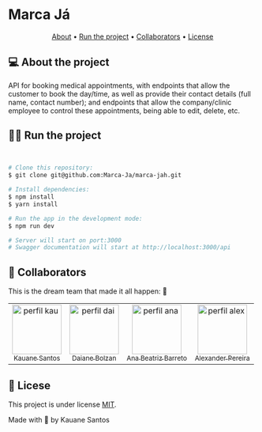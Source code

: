 # Marca Já

<p align="center">
  <a href="#about">About</a> •
  <a href="#run">Run the project</a> •
  <a href="#colab">Collaborators</a> •
  <a href="#license">License</a>
</p>


<p id="about">

## 💻 About the project
API for booking medical appointments, with endpoints that allow the customer to book the day/time, as well as provide their contact details (full name, contact number); and endpoints that allow the company/clinic employee to control these appointments, being able to edit, delete, etc.
</p>

<p id="run">
  
## 🏃‍♀️ Run the project
</p>

```bash

 
# Clone this repository:
$ git clone git@github.com:Marca-Ja/marca-jah.git

# Install dependencies:
$ npm install
$ yarn install 

# Run the app in the development mode:
$ npm run dev

# Server will start on port:3000
# Swagger documentation will start at http://localhost:3000/api

```
<p id="colab">
 
  ## 🤝 Collaborators
</p>
This is the dream team that made it all happen: 💜

<table>
  <tr>
    <td align="center">
      <a href="https://www.linkedin.com/in/kauane-santos-dev/">
        <img src="https://github.com/Kauanedev.png" width="100px;" alt="perfil kau"/><br/>
        <sub> Kauane Santos <sub/>
        <a/>
    </td>
    <td align="center">
      <a href="https://www.linkedin.com/in/daiane-deponti-bolzan/">
        <img src="https://github.com/Daaaiii.png" width="100px;" alt="perfil dai"/><br/>
        <sub> Daiane Bolzan <sub/>
        <a/>
    </td>
    <td align="center">
      <a href="https://www.linkedin.com/in/anabb-ribeiro/">
        <img src="https://github.com/anabb-ribeiro.png" width="100px;" alt="perfil ana"/> <br/>
        <sub> Ana Beatriz Barreto <sub/>
        <a/>
    </td>
      <td align="center">
      <a href="https://www.linkedin.com/in/alexnderp/">
        <img src="https://github.com/Alexnderp.png" width="100px;" alt="perfil alex"/><br/>
        <sub> Alexander Pereira <sub/>
        <a/>
    </td>
  </tr>
</table>


<p id="license">
	
## 📝 Licese
</p>

This project is under license [MIT](./LICENSE).

Made with 💓 by Kauane Santos
